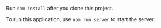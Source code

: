 Run `npm install` after you clone this project.

To run this application, use `npm run server` to start the server.
